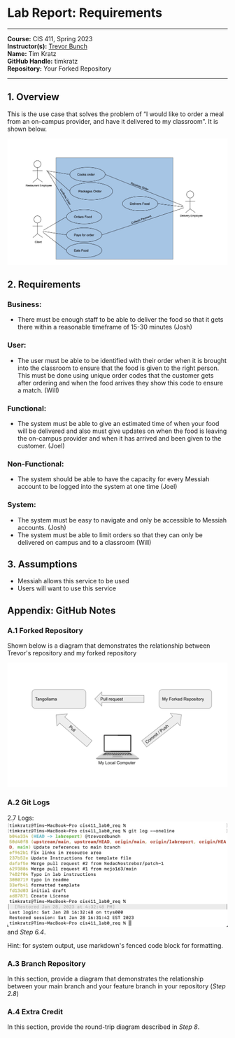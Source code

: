# Lab Report: Requirements
___
**Course:** CIS 411, Spring 2023  
**Instructor(s):** [Trevor Bunch](https://github.com/trevordbunch)  
**Name:** Tim Kratz  
**GitHub Handle:** timkratz  
**Repository:** Your Forked Repository  
___

## 1. Overview
This is the use case that solves the problem of “I would like to order a meal from an on-campus provider, and have it delivered to my classroom”. It is shown below.

![Use Case Diagram](/assets/UseCase1.jpg)  


## 2. Requirements
### Business:
  - There must be enough staff to be able to deliver the food so that it gets there within a reasonable timeframe of 15-30 minutes (Josh)

### User:
- The user must be able to be identified with their order when it is brought into the classroom to ensure that the food is given to the right person. This must be done using unique order codes that the customer gets after ordering and when the food arrives they show this code to ensure a match. (Will)

### Functional:
- The system must be able to give an estimated time of when your food will be delivered and also must give updates on when the food is leaving the on-campus provider and when it has arrived and been given to the customer. (Joel)

### Non-Functional:
- The system should be able to have the capacity for every Messiah account to be logged into the system at one time (Joel)

### System: 
- The system must be easy to navigate and only be accessible to Messiah accounts. (Josh)
- The system must be able to limit orders so that they can only be delivered on campus and to a classroom (Will)




## 3. Assumptions
 - Messiah allows this service to be used
 - Users will want to use this service

## Appendix: GitHub Notes

### A.1 Forked Repository
Shown below is a diagram that demonstrates the relationship between Trevor's repository and my forked repository

![Forked Repository](/assets/Forked.svg)  

### A.2 Git Logs
2.7 Logs:
![Log 2.7](/assets/2.7.jpg)  
and *Step 6.4*.

Hint: for system output, use markdown's fenced code block for formatting.

### A.3 Branch Repository
In this section, provide a diagram that demonstrates the relationship between your main branch and your feature branch in your repository (*Step 2.8*)

### A.4 Extra Credit
In this section, provide the round-trip diagram described in *Step 8*.